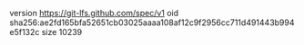 version https://git-lfs.github.com/spec/v1
oid sha256:ae2fd165bfa52651cb03025aaaa108af12c9f2956cc711d491443b994e5f132c
size 10239

